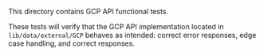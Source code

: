 This directory contains GCP API functional tests.  

These tests will verify that the GCP API implementation located in
`lib/data/external/GCP` behaves as intended: correct error responses, edge case
handling, and correct responses.